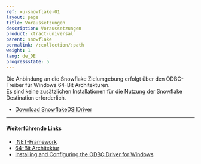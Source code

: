 ```yaml
---
ref: xu-snowflake-01
layout: page
title: Voraussetzungen
description: Voraussetzungen
product: xtract-universal
parent: snowflake
permalink: /:collection/:path
weight: 1
lang: de_DE
progressstate: 5
---
```

Die Anbindung an die Snowflake Zielumgebung erfolgt über den ODBC-Treiber für Windows 64-Bit Architekturen.<br>
Es sind keine zusätzlichen Installationen für die Nutzung der Snowflake Destination erforderlich.

- [Download SnowflakeDSIIDriver](https://sfc-repo.snowflakecomputing.com/odbc/win64/latest/index.html)

*****
#### Weiterführende Links
- [.NET-Framework](../../einfuehrung/systemvoraussetzungen#andere-anwendungen-und-frameworks)
- [64-Bit Architektur](../../einfuehrung/systemvoraussetzungen#hardware-anforderungen)
- [Installing and Configuring the ODBC Driver for Windows](https://docs.snowflake.com/en/user-guide/odbc-windows.html)
